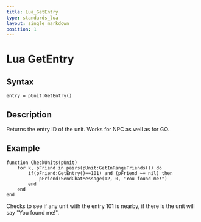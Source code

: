 ```yaml
---
title: Lua_GetEntry
type: standards_lua
layout: single_markdown
position: 1
---
```


# Lua GetEntry

## Syntax

```
entry = pUnit:GetEntry()
```

## Description

Returns the entry ID of the unit. Works for NPC as well as for GO.        

## Example

```
function CheckUnits(pUnit)
    for k, pFriend in pairs(pUnit:GetInRangeFriends()) do
        if(pFriend:GetEntry()==101) and (pFriend ~= nil) then
            pFriend:SendChatMessage(12, 0, "You found me!")
        end
    end
end
```

Checks to see if any unit with the entry 101 is nearby, if there is the unit will say "You found me!".        